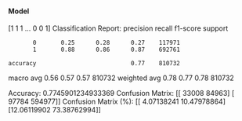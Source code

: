 #### Model
[1 1 1 ... 0 0 1]
Classification Report:
              precision    recall  f1-score   support

           0       0.25      0.28      0.27    117971
           1       0.88      0.86      0.87    692761

    accuracy                           0.77    810732
   macro avg       0.56      0.57      0.57    810732
weighted avg       0.78      0.77      0.78    810732

Accuracy: 0.7745901234933369
Confusion Matrix:
[[ 33008  84963]
 [ 97784 594977]]
Confusion Matrix (%):
[[ 4.07138241 10.47978864]
 [12.06119902 73.38762994]]
